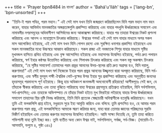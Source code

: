 +++
title = 'Prayer bpn8484 in বাংলা'
author = 'Bahá'u'lláh'
tags = ['lang-bn', 'bpn-unsorted']
+++
* ‘‘তিনি-ই পরম পবিত্র, পরম মহান।”
	এই সেই মাস যখন তিনি জন্মগ্রহণ করিয়াছিলেন যিনি পরম মহান নাম বহন করেন, যাহার আবির্ভাব মানবজাতির অঙ্গপ্রত্যঙ্গগুলি প্রকম্পিত করিয়াছে এবং যাহার পদধুলি ঊর্ধ্বরাজ্যের সমাবেশ এবং নামাবলীর নগরসমূহের অধিবাসীগণ আশির্বাদের জন্য আকাক্সক্ষা করিয়াছে। যাহার পর তাহারা ঈশ্বরের নিকট প্রশংসা করিয়াছে এবং আনন্দ ও মহোল্লাসে চিৎকার করিয়াছে। ঈশ্বরের শপথ! এই সেই মাস যাহার মাধ্যমে অপর সকল মাস আলোকিত হইয়াছে,  এই সেই মাস যখন যিনি গোপন রহস্য এবং সুরক্ষিত ধনাগার প্রকাশিত হইয়াছেন এবং সকল মানবজাতির মধ্যে উচ্চস্বরে আহ্বান করিয়াছেন। সকল রাজ্য এই নবজাতক শিশুর যাহার মাধ্যমে সৃষ্টির মুখমন্ডল হাসিতে গ্রথিত হইয়াছে এবং বৃক্ষ আন্দোলিত হইয়াছে এবং মহাসাগর উদ্বেলিত হইয়াছে, পর্বত দ্রুত পলায়ন করিয়াছে, স্বর্গ ইহার কন্ঠস্বর উত্তোলিত করিয়াছে এবং শিলাখন্ড চিৎকার করিয়াছে এবং সকল বস্তু অকস্মাৎ চিৎকার করিয়াছে, “হে সৃষ্টির সমাবেশ! তোমাদের পরম প্রভুর আননের উদয়-স্থলের প্রতি দ্রুত অগ্রসর হও, যিনি দয়ালু, করুণাময়!”
	এই সেই মাস যখন স্বর্গ নিজেকে ইহার পরম প্রভুর আননের উজ্জ্বলতা দ্বারা অলঙ্কৃত করিয়াছে, যিনি সর্ব-করুণাময়, এবং স্বর্গীয় বুলবুল পক্ষী ঐশ্বরিক লোট-বৃক্ষের উপর ইহার সুর প্রকম্পিত করিয়াছে এবং অনুগৃহীত জনদের হৃদয়সমূহ পরমানন্দে পূর্ণ হইয়াছে। কিন্তু হায় অধিকাংশ জনমন্ডলী অমনোযোগী রহিয়াছে! আশীষপূতঃ সেই জন, যে তাঁহাকে স্বীকার করিয়াছে এবং তাহা বুঝিতে পারিয়াছে যাহা ঈশ্বরের গ্রন্থসমূহে প্রতিশ্রুত হইয়াছিল, যিনি সর্বশক্তিমান, সর্ব-প্রশংসিত; এবং তাহাকে অভিশম্পাত যে তাঁহার নিকট হইতে মুখ ফিরাইয়া লইয়াছে যাহার উপর ঊর্ধ্বরাজ্যের সমাবেশ তাহাদের স্থির দৃষ্টি নিবদ্ধ করিয়াছে, তিনি যিনি  প্রত্যেক স্বেচ্ছাচারী অবিশ্বাসীকে হতবুদ্ধি করিয়াছেন। 
	যখন তুমি এই ফলকলিপি প্রাপ্ত হইবে, মধুরতম সুরে ইহা আবৃত্তি করিবে এবং বলিবে: তুমি প্রশংসিত হও, হে আমার পরম করুণাময় পরম প্রভু, এই ফলকলিপিতে আমাকে স্মরণ করিবার জন্য, যাহা দ্বারা তোমার জ্ঞানের পরিচ্ছদের সুরভি বিকীর্ণ হইয়াছিল এবং তোমার করুণার মহাসাগর উদ্বেলিত হইয়াছিল। আমি সাক্ষ্য দিতেছি যে, তুমি তাহা করিতে শক্তিশালী যাহা তুমি ইচ্ছা কর। তুমি ব্যতীত অন্য কোন ঈশ্বর নাই, সর্বশক্তিমান, সর্বজ্ঞ, সর্ব-বিজ্ঞ।            (মায়েদি-ই-আসমানি, ভল্যুম ৪, পৃষ্ঠা ৩৪২)
